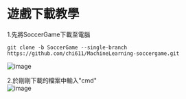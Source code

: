 # 遊戲下載教學  

1.先將SoccerGame下載至電腦
```
git clone -b SoccerGame --single-branch https://github.com/chi611/MachineLearning-soccergame.git 
```
![image](https://user-images.githubusercontent.com/76472326/211967575-2e8c29a6-3fb6-4a60-a793-8ce65b393ad2.png)

2.於剛剛下載的檔案中輸入"cmd"  
![image](https://user-images.githubusercontent.com/76472326/211968362-a5c4444f-9257-4e1a-8dc7-a9cf3b44101a.png)

